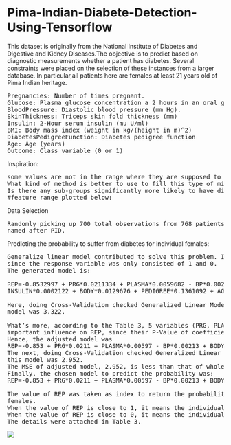 # Pima-Indian-Diabete-Detection-Using-Tensorflow

This dataset is originally from the National Institute of Diabetes and Digestive and Kidney Diseases.The objective is to predict based on diagnostic measurements whether a patient has diabetes.
Several constraints were placed on the selection of these instances from a larger database. In particular,all patients here are females at least 21 years old of Pima Indian heritage.

<pre>Pregnancies: Number of times pregnant.
Glucose: Plasma glucose concentration a 2 hours in an oral glucose tolerance test.
BloodPressure: Diastolic blood pressure (mm Hg).
SkinThickness: Triceps skin fold thickness (mm)
Insulin: 2-Hour serum insulin (mu U/ml)
BMI: Body mass index (weight in kg/(height in m)^2)
DiabetesPedigreeFunction: Diabetes pedigree function
Age: Age (years)
Outcome: Class variable (0 or 1)
</pre>
Inspiration:
<pre>some values are not in the range where they are supposed to be, should be treated as missing value.
What kind of method is better to use to fill this type of missing value? How further clasification will be like?
Is there any sub-groups significantly more likely to have diabetes?
#feature range plotted below:
</pre>
Data Selection
<pre>Randomly picking up 700 total observations from 768 patients was finished in R. The new dataset was
named after PID.
</pre>
Predicting the probability to suffer from diabetes for individual females:
<pre>Generalize linear model contributed to solve this problem. In the glm, the binomial family was chosen,
since the response variable was only consisted of 1 and 0.
The generated model is:

REP=-0.8532997 + PRG*0.0211334 + PLASMA*0.0059682 - BP*0.0021338 + THICK*0.0005073 -
INSULIN*0.0002122 + BODY*0.0129676 + PEDIGREE*0.1361092 + AGE*0.0024004.

Here, doing Cross-Validation checked Generalized Linear Model. The MSE (mean square of error) of this
model was 3.322.

What’s more, according to the Table 3, 5 variables (PRG, PLASMA, BP, BODY and PEDIGREE) had an
important influence on REP, since their P-Value of coefficient < 0.05.
Hence, the adjusted model was
REP=-0.853 + PRG*0.0211 + PLASMA*0.00597 - BP*0.00213 + BODY*0.0130 + PEDIGREE*0.136
The next, doing Cross-Validation checked Generalized Linear Model. The MSE (mean square of error) of
this model was 2.952.
The MSE of adjusted model, 2.952, is less than that of whole model, 3.322.
Finally, the chosen model to predict the probability was:
REP=-0.853 + PRG*0.0211 + PLASMA*0.00597 - BP*0.00213 + BODY*0.0130 + PEDIGREE*0.136

The value of REP was taken as index to return the probability of suffering from diabetes for individual
females.
When the value of REP is close to 1, it means the individual female has higher probability to have diabetes.
When the value of REP is close to 0, it means the individual female has a healthy physical body.
The details were attached in Table 3.
</pre>
![](image/C:\Users\Shubham\Desktop)

